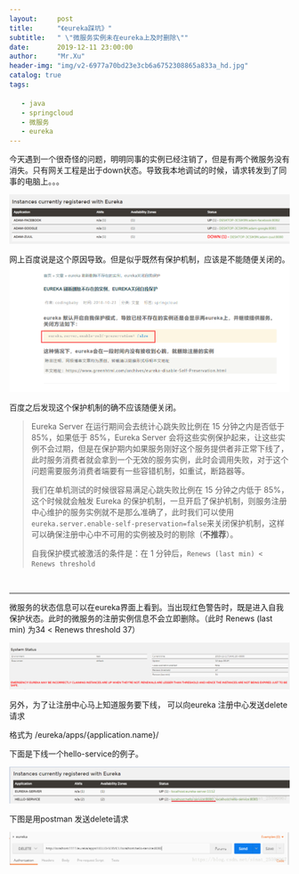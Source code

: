```yaml
---
layout:     post
title:      "《eureka踩坑》"
subtitle:   " \"微服务实例未在eureka上及时删除\""
date:       2019-12-11 23:00:00
author:     "Mr.Xu"
header-img: "img/v2-6977a70bd23e3cb6a6752308865a833a_hd.jpg"
catalog: true
tags:

   - java
   - springcloud
   - 微服务
   - eureka
---
```




​		今天遇到一个很奇怪的问题，明明同事的实例已经注销了，但是有两个微服务没有消失。只有网关工程是出于down状态。导致我本地调试的时候，请求转发到了同事的电脑上。。。

![image-20191211114446475](/img/image-20191211114446475.png)



​		网上百度说是这个原因导致。但是似乎既然有保护机制，应该是不能随便关闭的。![image-20191211114245955](/img/eureka-1.png)

百度之后发现这个保护机制的确不应该随便关闭。

> Eureka Server 在运行期间会去统计心跳失败比例在 15 分钟之内是否低于 85%，如果低于 85%，Eureka Server 会将这些实例保护起来，让这些实例不会过期，但是在保护期内如果服务刚好这个服务提供者非正常下线了，此时服务消费者就会拿到一个无效的服务实例，此时会调用失败，对于这个问题需要服务消费者端要有一些容错机制，如重试，断路器等。
>
> 我们在单机测试的时候很容易满足心跳失败比例在 15 分钟之内低于 85%，这个时候就会触发 Eureka 的保护机制，一旦开启了保护机制，则服务注册中心维护的服务实例就不是那么准确了，此时我们可以使用`eureka.server.enable-self-preservation=false`来关闭保护机制，这样可以确保注册中心中不可用的实例被及时的剔除（**不推荐**）。
>
> 自我保护模式被激活的条件是：在 1 分钟后，`Renews (last min) < Renews threshold`

​	

------

​		微服务的状态信息可以在eureka界面上看到。当出现红色警告时，既是进入自我保护状态。此时的微服务的注册实例信息不会立即删除。（此时 Renews (last min)  为34 < Renews threshold 37）

![image-20191211144547024](/img/image-20191211144547024.png)



另外，为了让注册中心马上知道服务要下线， 可以向eureka 注册中心发送delete 请求

格式为 /eureka/apps/{application.name}/

下面是下线一个hello-service的例子。 

![img](/img/eureka-2.jpg)

下图是用postman 发送delete请求

![img](/img/eureka-3.jpg)




